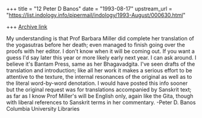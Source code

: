+++
title = "12 Peter D Banos"
date = "1993-08-17"
upstream_url = "https://list.indology.info/pipermail/indology/1993-August/000630.html"

+++
[Archive link](https://list.indology.info/pipermail/indology/1993-August/000630.html)

My understanding is that Prof Barbara Miller did complete her
translation of the yogasutras before her death; even managed to finish
going over the proofs with her editor. I don't know when it will be
coming out. If you want a guess I'd say later this year or more likely
early next year. I can ask around. I believe it's Bantam Press, same as
her Bhagavadgita. I've seen drafts of the translation and introduction;
like all her work it makes a serious effort to be attentive to the
texture, the internal resonances of the original as well as to the
literal word-by-word denotation.
I would have posted this info sooner but the original request was for
translations accompanied by Sanskrit text; as far as I know Prof
Miller's will be English only, again like the Gita, though with liberal
references to Sanskrit terms in her commentary. 
					-Peter D. Banos
					Columbia University Libraries





